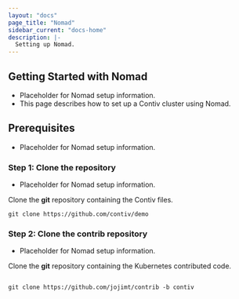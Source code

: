```yaml
---
layout: "docs"
page_title: "Nomad"
sidebar_current: "docs-home"
description: |-
  Setting up Nomad.
---
```


## Getting Started with Nomad
* Placeholder for Nomad setup information.
* This page describes how to set up a Contiv cluster using Nomad.


## Prerequisites
* Placeholder for Nomad setup information.

### Step 1: Clone the repository
* Placeholder for Nomad setup information.


Clone the **git** repository containing the Contiv files.  

```
git clone https://github.com/contiv/demo
```

### Step 2: Clone the contrib repository
* Placeholder for Nomad setup information.

Clone the **git** repository containing the Kubernetes contributed code.

```

git clone https://github.com/jojimt/contrib -b contiv
```